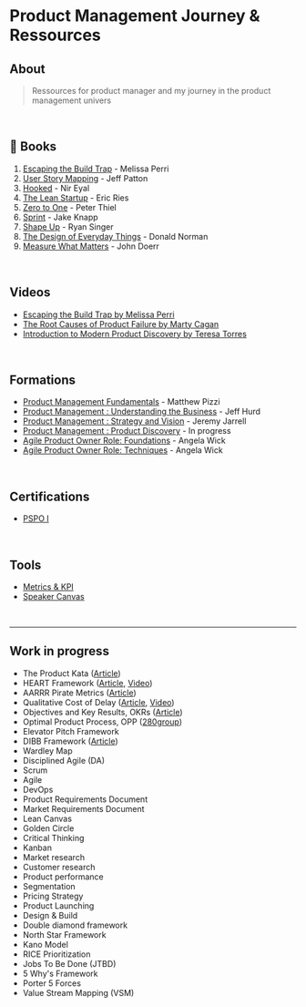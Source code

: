# Product Management Journey & Ressources

## About

> Ressources for product manager and my journey in the product management univers

<br>

## &#128215; Books

1. [Escaping the Build Trap](https://amzn.to/3OCL8ad) - Melissa Perri
2. [User Story Mapping](https://amzn.to/44PptkO) -  Jeff Patton
3. [Hooked](https://amzn.to/3KlvKN7) - Nir Eyal
4. [The Lean Startup](https://amzn.to/3Ohzu3h) - Eric Ries
5. [Zero to One](https://amzn.to/47bmG7h) - Peter Thiel
6. [Sprint](https://amzn.to/3qlz83D) - Jake Knapp
7. [Shape Up](https://basecamp.com/shapeup) - Ryan Singer
8. [The Design of Everyday Things](https://amzn.to/3YoubUn) - Donald Norman
9. [Measure What Matters](https://amzn.to/3DBTkRN) - John Doerr

<br>

## Videos

- [Escaping the Build Trap by Melissa Perri](https://www.youtube.com/watch?v=DmJXpI7OJuY)
- [The Root Causes of Product Failure by Marty Cagan](https://www.youtube.com/watch?v=9dccd8lihpQ)
- [Introduction to Modern Product Discovery by Teresa Torres](https://www.youtube.com/watch?v=l7-5x0ra2tc)

<br>

## Formations
- [Product Management Fundamentals](https://www.pluralsight.com/courses/product-management-fundamentals) - Matthew Pizzi
- [Product Management : Understanding the Business](https://www.pluralsight.com/courses/product-management-understanding-business) - Jeff Hurd
- [Product Management : Strategy and Vision](https://www.pluralsight.com/courses/product-management-strategy-vision) - Jeremy Jarrell
- [Product Management : Product Discovery]() - In progress
- [Agile Product Owner Role: Foundations]() - Angela Wick
- [Agile Product Owner Role: Techniques]() - Angela Wick

<br>

## Certifications
- [PSPO I]()

<br>

## Tools
- [Metrics & KPI](https://github.com/robotsatan/PM-Repos/blob/main/tools/metrics.md)
- [Speaker Canvas](https://github.com/robotsatan/product-management-repository/blob/main/tools/Speaker%20Canvas.pdf)

<br>

---

## Work in progress

- The Product Kata ([Article](https://melissaperri.com/blog/2015/07/22/the-product-kata))
- HEART Framework ([Article](https://www.appcues.com/blog/google-improves-user-experience-with-heart-framework), [Video](https://www.youtube.com/watch?v=YugESrDVHuo))
- AARRR Pirate Metrics ([Article](https://www.designwithvalue.com/aarrr-framework))
- Qualitative Cost of Delay ([Article](https://blackswanfarming.com/qualitative-cost-delay/), [Video](https://www.youtube.com/watch?v=OmU5yIu7vRw))
- Objectives and Key Results, OKRs ([Article](https://rework.withgoogle.com/guides/set-goals-with-okrs/steps/introduction/))
- Optimal Product Process, OPP ([280group](https://280group.com/product-management-methodology/optimal-product-process-framework/))
- Elevator Pitch Framework
- DIBB Framework ([Article](https://artkai.io/blog/dibb-framework))
- Wardley Map
- Disciplined Agile (DA)
- Scrum
- Agile
- DevOps
- Product Requirements Document
- Market Requirements Document
- Lean Canvas
- Golden Circle
- Critical Thinking
- Kanban
- Market research
- Customer research
- Product performance
- Segmentation
- Pricing Strategy
- Product Launching
- Design & Build
- Double diamond framework
- North Star Framework
- Kano Model
- RICE Prioritization
- Jobs To Be Done (JTBD)
- 5 Why's Framework
- Porter 5 Forces
- Value Stream Mapping (VSM)

<br>


